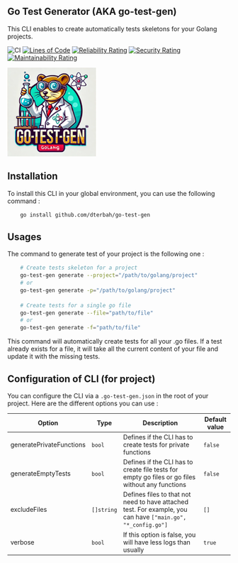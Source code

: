 ## Go Test Generator (AKA go-test-gen)

This CLI enables to create automatically tests skeletons for your Golang projects.

![CI](https://github.com/dterbah/go-test-gen/actions/workflows/go-test.yml/badge.svg)
[![Lines of Code](https://sonarcloud.io/api/project_badges/measure?project=dterbah_go-test-gen&metric=ncloc)](https://sonarcloud.io/summary/new_code?id=dterbah_go-test-gen)
[![Reliability Rating](https://sonarcloud.io/api/project_badges/measure?project=dterbah_go-test-gen&metric=reliability_rating)](https://sonarcloud.io/summary/new_code?id=dterbah_go-test-gen)
[![Security Rating](https://sonarcloud.io/api/project_badges/measure?project=dterbah_go-test-gen&metric=security_rating)](https://sonarcloud.io/summary/new_code?id=dterbah_go-test-gen)
[![Maintainability Rating](https://sonarcloud.io/api/project_badges/measure?project=dterbah_go-test-gen&metric=sqale_rating)](https://sonarcloud.io/summary/new_code?id=dterbah_go-test-gen)

<img src="assets/logo.webp" width="200" />

## Installation

To install this CLI in your global environment, you can use the following command :

```bash
    go install github.com/dterbah/go-test-gen
```

## Usages

The command to generate test of your project is the following one :

```bash
    # Create tests skeleton for a project
    go-test-gen generate --project="/path/to/golang/project"
    # or
    go-test-gen generate -p="/path/to/golang/project"

    # Create tests for a single go file
    go-test-gen generate --file="path/to/file"
    # or
    go-test-gen generate -f="path/to/file"
```

This command will automatically create tests for all your .go files. If a test
already exists for a file, it will take all the current content of your file and
update it with the missing tests.

## Configuration of CLI (for project)

You can configure the CLI via a `.go-test-gen.json` in the root of your project. Here are the different options you can use :

| Option                   | Type       | Description                                                                                                  | Default value |
| ------------------------ | ---------- | ------------------------------------------------------------------------------------------------------------ | ------------- |
| generatePrivateFunctions | `bool`     | Defines if the CLI has to create tests for private functions                                                 | `false`       |
| generateEmptyTests       | `bool`     | Defines if the CLI has to create file tests for empty go files or go files without any functions             | `false`       |
| excludeFiles             | `[]string` | Defines files to that not need to have attached test. For example, you can have `["main.go", "*_config.go"]` | `[]`          |
| verbose                  | `bool`     | If this option is false, you will have less logs than usually                                                | `true`        |
